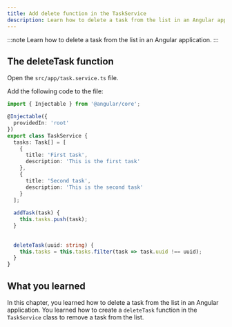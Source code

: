 ```yaml
---
title: Add delete function in the TaskService
description: Learn how to delete a task from the list in an Angular application.
---
```


:::note
Learn how to delete a task from the list in an Angular application.
:::

## The deleteTask function

Open the `src/app/task.service.ts` file.

Add the following code to the file:

```typescript ins={"Add the deleteTask function": 22-25}
import { Injectable } from '@angular/core';

@Injectable({
  providedIn: 'root'
})
export class TaskService {
  tasks: Task[] = [
    {
      title: 'First task',
      description: 'This is the first task'
    },
    {
      title: 'Second task',
      description: 'This is the second task'
    }
  ];
  
  addTask(task) {
    this.tasks.push(task);
  }
  
  
  deleteTask(uuid: string) {
    this.tasks = this.tasks.filter(task => task.uuid !== uuid);
  }
}
```

## What you learned

In this chapter, you learned how to delete a task from the list in an Angular application. You learned how to create a `deleteTask` function in the `TaskService` class to remove a task from the list.

